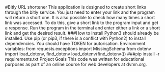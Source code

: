 #Bitly URL shortener
This application is designed to create short links through the bitly service. You just need to enter your link and the program will return a short one.
It is also possible to check how many times a short link was accessed. To do this, give a short link to the program input and get a response.
Run the program in the terminal and enter either a link or a short link and get the desired result.
###How to install
Python3 should already be installed. Use pip (or pip3, if there is a conflict with Python2) to install dependencies.
You should have TOKEN for autorisation.
Environment variables:
from requests.exceptions import MissingSchema
from dotenv import load_dotenv, find_dotenv
load_dotenv(find_dotenv())
###pip install -r requirements.txt
Project Goals
This code was written for educational purposes as part of an online course for web developers at dvmn.org.